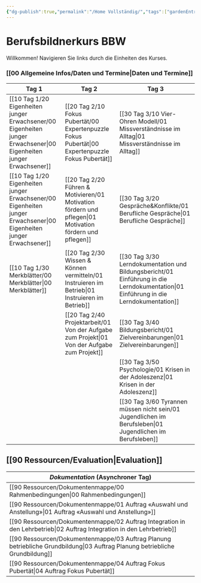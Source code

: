 ```yaml
---
{"dg-publish":true,"permalink":"/Home Vollständig/","tags":["gardenEntry"]}
---
```


# Berufsbildnerkurs BBW

Willkommen!
Navigieren Sie links durch die Einheiten des Kurses. 
### [[00 Allgemeine Infos/Daten und Termine\|Daten und Termine]]

| **Tag 1**                                         | **Tag 2**                             | **Tag 3**                                  |
| ------------------------------------------------- | ------------------------------------- | ------------------------------------------ |
| [[10 Tag 1/20 Eigenheiten junger Erwachsener/00 Eigenheiten junger Erwachsener\|00 Eigenheiten junger Erwachsener]] | [[20 Tag 2/10 Fokus Pubertät/00 Expertenpuzzle Fokus Pubertät\|00 Expertenpuzzle Fokus Pubertät]]  | [[30 Tag 3/10 Vier-Ohren Modell/01 Missverständnisse im Alltag\|01 Missverständnisse im Alltag]]         |
| [[10 Tag 1/20 Eigenheiten junger Erwachsener/00 Eigenheiten junger Erwachsener\|00 Eigenheiten junger Erwachsener]] | [[20 Tag 2/20 Führen & Motivieren/01 Motivation fördern und pflegen\|01 Motivation fördern und pflegen]] | [[30 Tag 3/20 Gespräche&Konflikte/01 Berufliche Gespräche\|01 Berufliche Gespräche]]                |
| [[10 Tag 1/30 Merkblätter/00 Merkblätter\|00 Merkblätter]]                    | [[20 Tag 2/30 Wissen & Können vermitteln/01 Instruieren im Betrieb\|01 Instruieren im Betrieb]]         | [[30 Tag 3/30 Lerndokumentation und Bildungsbericht/01 Einführung in die Lerndokumentation\|01 Einführung in die Lerndokumentation]] |
|                                                   | [[20 Tag 2/40 Projektarbeit/01 Von der Aufgabe zum Projekt\|01 Von der Aufgabe zum Projekt]]    | [[30 Tag 3/40 Bildungsbericht/01 Zielvereinbarungen\|01 Zielvereinbarungen]]                  |
|                                                   |                                       | [[30 Tag 3/50 Psychologie/01 Krisen in der Adoleszenz\|01 Krisen in der Adoleszenz]]            |
|                                                   |                                       | [[30 Tag 3/60 Tyrannen müssen nicht sein/01 Jugendlichen im Berufsleben\|01 Jugendlichen im Berufsleben]]         |

[[90 Ressourcen/Evaluation\|Evaluation]]
---

| *Dokumentation* (Asynchroner Tag)                |
| ------------------------------------------------ |
| [[90 Ressourcen/Dokumentenmappe/00 Rahmenbedingungen\|00 Rahmenbedingungen]]                         |
| [[90 Ressourcen/Dokumentenmappe/01 Auftrag «Auswahl und Anstellung»\|01 Auftrag «Auswahl und Anstellung»]]          |
| [[90 Ressourcen/Dokumentenmappe/02 Auftrag Integration in den Lehrbetrieb\|02 Auftrag Integration in den Lehrbetrieb]]    |
| [[90 Ressourcen/Dokumentenmappe/03 Auftrag Planung betriebliche Grundbildung\|03 Auftrag Planung betriebliche Grundbildung]] |
| [[90 Ressourcen/Dokumentenmappe/04 Auftrag Fokus Pubertät\|04 Auftrag Fokus Pubertät]]                    |
